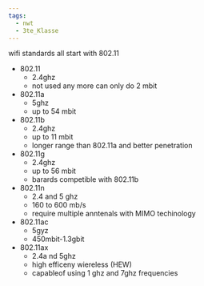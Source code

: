 ```yaml
---
tags:
  - nwt
  - 3te_Klasse
---
```

wifi standards
all start with 802.11
- 802.11
	- 2.4ghz
	- not used any more can only do 2 mbit
- 802.11a
	- 5ghz
	- up to 54 mbit
- 802.11b
	- 2.4ghz
	- up to 11 mbit
	- longer range than 802.11a and better penetration
- 802.11g
	- 2.4ghz
	- up to 56 mbit
	- barards competible with 802.11b
- 802.11n
	- 2.4 and 5 ghz
	- 160 to 600 mb/s
	- require multiple anntenals with MIMO techinology
- 802.11ac
	- 5gyz
	- 450mbit-1.3gbit
- 802.11ax
	- 2.4a nd 5ghz
	- high efficeny wiereless (HEW)
	- capableof using 1 ghz and 7ghz frequencies